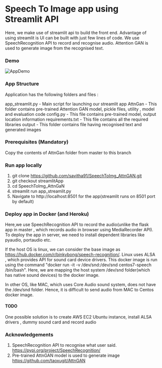 # Speech To Image app using Streamlit API
Here, we make use of streamlit api to build the front end. Advantage of using streamlit is UI can be built with just few lines of code. 
We use SpeechRecognition API to record and recognise audio. Attention GAN is used to generate image from the recognised text.

### Demo
![AppDemo](/Demo/streamlitDemo.gif)

### App Structure
Application has the following folders and files :

app_streamlit.py - Main script for launching our streamlit app
AttnGan - This folder contains pre-trained Attention GAN model, pickle files, utility , model and evaluation code
config.py - This file contains pre-trained model, output location information
requirements.txt - This file contains all the required libraries
output - This folder contains file having recognised text and generated images 

### Prerequisites (Mandatory)
Copy the contents of AttnGan folder from master to this branch

### Run app locally
1. git clone https://github.com/savitha91/SpeechToImg_AttnGAN.git
2. git checkout streamlitApp
3. cd SpeechToImg_AttnGaN
4. streamlit run app_streamlit.py
5. Navigate to http://localhost:8501 for the app(streamlit runs on 8501 port by default)

### Deploy app in Docker (and Heroku)
Here,we use SpeechRecognition API to record the audio(unlike the flask app in master , which records audio in browser using MediaRecorder API). 
To deploy the app in server, we need to install dependent libraries like pyaudio, portaudio etc. 

If the host OS is linux, we can consider the base image as https://hub.docker.com/r/binkybong/speech-recognition/. Linux uses ALSA , which provides API for sound card device drivers. This docker image is run using the command "docker run -it -v /dev/snd:/dev/snd centos7-speech /bin/bash". Here, we are mapping the host system /dev/snd folder(which has native sound devices) to the docker image.

In other OS, like MAC, which uses Core Audio sound system, does not have the /dev/snd folder. Hence, it is difficult to send audio from MAC to Centos docker image.

#### TODO
One possible solution is to create AWS EC2 Ubuntu instance, install ALSA drivers , dummy sound card and record audio

### Acknowledgements
1. SpeechRecognition API to recognise what user said. https://pypi.org/project/SpeechRecognition/
2. Pre-trained AttnGAN model is used to generate image https://github.com/taoxugit/AttnGAN
